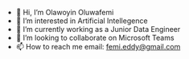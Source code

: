 - 👋 Hi, I’m Olawoyin Oluwafemi
- 👀 I’m interested in Artificial Intellegence
- 🌱 I’m currently working as a Junior Data Engineer
- 💞️ I’m looking to collaborate on Microsoft Teams
- 📫 How to reach me email: femi.eddy@gmail.com
<!---
Olawoyin007/Olawoyin007 is a ✨ special ✨ repository because its `README.md` (this file) appears on your GitHub profile.
You can click the Preview link to take a look at your changes.
--->
